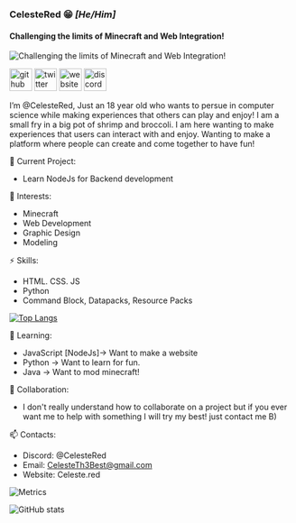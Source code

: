 
### **CelesteRed** 😁 *[He/Him]*
#### Challenging the limits of Minecraft and Web Integration!
![Challenging the limits of Minecraft and Web Integration!](https://cdn.discordapp.com/attachments/1057122393832816661/1171874274487840809/sssss1.png?ex=655e43f7&is=654bcef7&hm=e175b8d0e82fbc0ec4d6d4cf75f050cfb659d67af9b0ffc348c03647dc1ab1a9&)

[<img src='https://cdn.jsdelivr.net/npm/simple-icons@3.0.1/icons/github.svg' alt='github' height='40'>](https://github.com/CelesteRed)  [<img src='https://cdn.jsdelivr.net/npm/simple-icons@3.0.1/icons/twitter.svg' alt='twitter' height='40'>](https://twitter.com/@CelesteR3d)  [<img src='https://cdn.jsdelivr.net/npm/simple-icons@3.0.1/icons/icloud.svg' alt='website' height='40'>](Celeste.Red)  [<img src='https://cdn.jsdelivr.net/npm/simple-icons@3.0.1/icons/discord.svg' alt='discord' height='40'>]([Celeste.Red](https://celestered.carrd.co/#socials))  

I’m @CelesteRed, Just an 18 year old who wants to persue in computer science while making experiences that others can play and enjoy!
I am a small fry in a big pot of shrimp and broccoli. I am here wanting to make experiences that users can interact with and enjoy. Wanting to make a platform where people can create and come together to have fun!

🔭 Current Project:
- Learn NodeJs for Backend development 

👀 Interests:
- Minecraft
- Web Development
- Graphic Design
- Modeling

⚡ Skills: 
- HTML. CSS. JS
- Python
- Command Block, Datapacks, Resource Packs
  
[![Top Langs](https://github-readme-stats.vercel.app/api/top-langs/?username=CelesteRed)](https://github.com/anuraghazra/github-readme-stats)

🌱 Learning:
- JavaScript [NodeJs]-> Want to make a website 
- Python -> Want to learn for fun.
- Java -> Want to mod minecraft!

💞️ Collaboration:
- I don't really understand how to collaborate on a project but if you ever want me to help with something I will try my best! just contact me B)

📫 Contacts:
- Discord: @CelesteRed
- Email: CelesteTh3Best@gmail.com
- Website: Celeste.red

<!---
CelesteRed/CelesteRed is a ✨ special ✨ repository because its `README.md` (this file) appears on your GitHub profile.
You can click the Preview link to take a look at your changes.
--->

![Metrics](https://metrics.lecoq.io/CelesteRed?template=classic&base.activity=0&base.community=0&base.repositories=0&base.metadata=0&base=header%2C%20activity%2C%20community%2C%20repositories%2C%20metadata&base.indepth=false&base.hireable=false&base.skip=false&config.timezone=America%2FNew_York)

![GitHub stats](https://github-readme-stats.vercel.app/api?username=CelesteRed&show_icons=true)  
